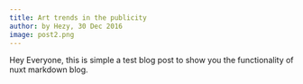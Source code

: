 ```yaml
---
title: Art trends in the publicity
author: by Hezy, 30 Dec 2016
image: post2.png
---
```


Hey Everyone, this is simple a test blog post to show you
the functionality of nuxt markdown blog.